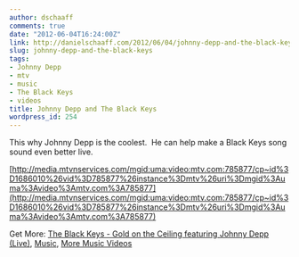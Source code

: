 ```yaml
---
author: dschaaff
comments: true
date: "2012-06-04T16:24:00Z"
link: http://danielschaaff.com/2012/06/04/johnny-depp-and-the-black-keys/
slug: johnny-depp-and-the-black-keys
tags:
- Johnny Depp
- mtv
- music
- The Black Keys
- videos
title: Johnny Depp and The Black Keys
wordpress_id: 254
---
```


This why Johnny Depp is the coolest.  He can help make a Black Keys song sound even better live.







[http://media.mtvnservices.com/mgid:uma:video:mtv.com:785877/cp~id%3D1686010%26vid%3D785877%26instance%3Dmtv%26uri%3Dmgid%3Auma%3Avideo%3Amtv.com%3A785877](http://media.mtvnservices.com/mgid:uma:video:mtv.com:785877/cp~id%3D1686010%26vid%3D785877%26instance%3Dmtv%26uri%3Dmgid%3Auma%3Avideo%3Amtv.com%3A785877)


Get More: [The Black Keys - Gold on the Ceiling featuring Johnny Depp (Live)](http://www.mtv.com/videos/misc/785877/the-black-keys-gold-on-the-ceiling-featuring-johnny-depp-live.jhtml#id=1686010&vid=785877), [Music](http://www.mtv.com/music/), [More Music Videos](http://www.mtv.com/music/video/)






